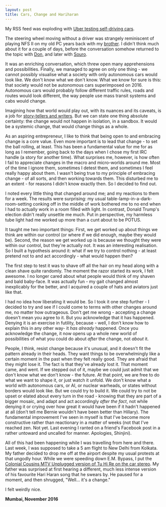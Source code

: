 ```yaml
---
layout: post
title: Cars, Change and Hariharan
---
```


My RSS feed was exploding with [Uber testing self-driving cars](https://techcrunch.com/2016/10/06/watch-an-uber-self-driving-car-give-two-pittsburgh-steelers-a-ride/).

The steering wheel moving without a driver was strangely reminiscent of playing NFS II on my old PC years back with my [brother](https://professorshonku.com). I didn't think much about it for a couple of days, before the conversation somehow returned to the topic with [Don](https://dkdennis.xyz/blog/), and later with [Souro](http://personalpages.manchester.ac.uk/student/souroprobho.chowdhury/).

It was an enriching conversation, which threw open many apprehensions and possibilities. Finally, we managed to agree on only one thing - we cannot possibly visualise what a society with only autonomous cars would look like. We don't know what we don't know. What we know for sure is this: that society would not be autonomous cars superimposed on 2016. Autonomous cars would probably follow different traffic rules, roads and routes would look different, the way people use mass transit systems and cabs would change.

Imagining how that world would play out, with its nuances and its caveats, is a job for [story-tellers and writers](http://anuragcantwrite.blogspot.in). But we can state one thing absolute certainty: the change would not happen in isolation, in a sandbox. It would be a systemic change, that would change things as a whole.

As an aspiring entrepreneur, I like to think that being open to and embracing change is a core value. Even more important is to lead that change - to set the ball rolling, at least. This has been a fundamental value for me for as long as I remember, going back to the days when I chose my first IRC handle (a story for another time). What surprises me, however, is how often I fail to appreciate changes in the macro and micro-worlds around me. Most of the time I ignore them, sometimes I detest them, and sometimes I feel really happy about them. I wasn't being true to my principle of embracing change - of all sorts, and then working towards them. This disturbed me to an extent - for reasons I didn't know exactly then. So I decided to find out.

I noted every little thing that changed around me; and my reactions to them for a week. The results were surprising: my usual table-lamp-in-a-dark-room-setting conking off in the middle of work bothered me to no end when I had to actually work in a room filled with light. In contrast, Donald Trump's election didn't really unsettle me much. Put in perspective, my harmless tube light had me worked up more than a cunt about to be POTUS.

It taught me two important things: First, we get worked up about things we think are within our control (or where if we did enough, maybe they would be). Second, the reason we get worked up is because we thought they were within our control, but they're actually not. It was an interesting realisation. So I built a hypothesis around it: what if we try to control nothing - at least pretend not to and act accordingly - what would happen then?

The first step to test it was to shave off all the hair on my head along with a clean shave quite randomly. The moment the razor started its work, I felt awesome. I no longer cared about what people would think of my shaven and bald baby-face. It was actually fun - my gait changed almost inexplicably for the better, and I acquired a couple of hats and aviators just like that.

I had no idea how liberating it would be. So I took it one step further - I decided to try and see if I could come to terms with other changes around me, no matter how outrageous. Don't get me wrong - accepting a change doesn't mean you agree to it. But you acknowledge that it has happened. Denying it is an exercise in futility, because - well, I don't know how to explain this in any other way- it _has already_ happened. Once you acknowledge the change, it now opens up a whole new world of possibilities of what you could do about _after_ the change, not _about_ it. 

People, I think, resist change because it's unusual, and it doesn't fit the pattern already in their heads. They want things to be overwhelmingly like a certain moment in the past when they felt really good. They are afraid that they might lose it. The fact is that they've already lost it. That moment came, and went. If we stepped out of it, maybe we could just admit that we don't know what we don't know - the future. At that point, we are free to do what we want to shape it, or just watch it unfold. We don't know what a world with autonomous cars, or AI, or nuclear warheads, or states without borders would look like. But we could try to build it. We could try to not be upset or elated about every turn in the road - knowing that they are part of a bigger mosaic, and adapt and act accordingly _after the fact_, not while denying it or crying over how great it would have been if it hadn't happened at all (don't tell me Bernie wouldn't have been better than Hillary). The fundamental improvement I've seen in myself is that I've become more constructive rather than reactionary in a matter of weeks (not that I've reached zen. Not yet. Last evening I ranted on a friend's Facebook post in a rather untoward and uncalled for manner. Apologies, Shinjini). 

All of this had been happening while I was travelling from here and there. Last week, I was supposed to take a 5 am flight to New Delhi from Kolkata. My father decided to drop me off at the airport despite my usual protests at that ungodly hour. While we were speeding down E.M. Bypass, I put the [Colonial Cousins MTV Unplugged version of Tu Hi Re on the car stereo](https://www.youtube.com/watch?v=Zq7Hu23iC1A). My father was surprised at first hearing a different, much less intense version of his favourite Hari Haran song that he swears by. He paused for a moment, and then shrugged, "Well... it's a change."

I felt weirdly nice.



**Mumbai, November 2016**
